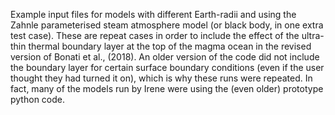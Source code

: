Example input files for models with different Earth-radii and using the Zahnle parameterised steam atmosphere model (or black body, in one extra test case).  These are repeat cases in order to include the effect of the ultra-thin thermal boundary layer at the top of the magma ocean in the revised version of Bonati et al., (2018).  An older version of the code did not include the boundary layer for certain surface boundary conditions (even if the user thought they had turned it on), which is why these runs were repeated.  In fact, many of the models run by Irene were using the (even older) prototype python code.

